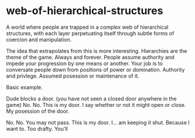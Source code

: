 
# web-of-hierarchical-structures
A world where people are trapped in a complex web of hierarchical 
structures, with each layer perpetuating itself through subtle forms of 
coercion and manipulation.

The idea that extrapolates from this is more interesting. 
Hierarchies are the theme of the game. Always and forever. People assume authority and impede your progression by one means or another.
Your job is to conversate people down from positions of power or domination. Authority and privlege. Assumed posession or maintenance of it. 

Basic example.

Dude blocks a door. 
(you have not seen a closed door anywhere in the game)
No. No. This is my door. I say whether or not it might open or close.
My posession of the door.

No. No. You may not pass. This is my door. 
I... am keeping it shut. Because I want to. 
Too drafty. You'll 
